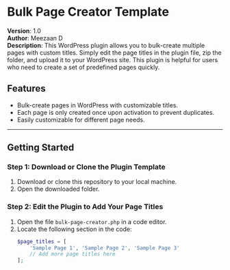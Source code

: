 # Bulk Page Creator Template

**Version**: 1.0  
**Author**: Meezaan D  
**Description**: This WordPress plugin allows you to bulk-create multiple pages with custom titles. Simply edit the page titles in the plugin file, zip the folder, and upload it to your WordPress site. This plugin is helpful for users who need to create a set of predefined pages quickly.

## Features
- Bulk-create pages in WordPress with customizable titles.
- Each page is only created once upon activation to prevent duplicates.
- Easily customizable for different page needs.

---

## Getting Started

### Step 1: Download or Clone the Plugin Template
1. Download or clone this repository to your local machine.
2. Open the downloaded folder.

### Step 2: Edit the Plugin to Add Your Page Titles
1. Open the file `bulk-page-creator.php` in a code editor.
2. Locate the following section in the code:
   ```php
   $page_titles = [
       'Sample Page 1', 'Sample Page 2', 'Sample Page 3'
       // Add more page titles here
   ];
